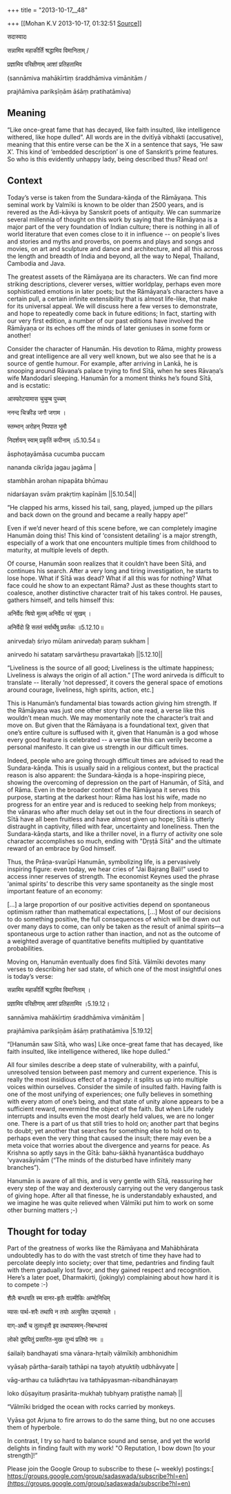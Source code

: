 +++
title = "2013-10-17__48"

+++
[[Mohan K.V	2013-10-17, 01:32:51 [Source](https://groups.google.com/g/sadaswada/c/RdpZehtiSL4)]]



सदास्वादः



सन्नामिव महाकीर्तिं श्रद्धामिव विमानिताम् /

प्रज्ञामिव परिक्षीणाम् आशां प्रतिहतामिव

  

(sannāmiva mahākīrtiṃ śraddhāmiva vimānitām /

prajñāmiva parikṣīṇām āśāṃ pratihatāmiva)

  

## Meaning

“Like once-great fame that has decayed, like faith insulted, like intelligence withered, like hope dulled”. All words are in the dvitīyā vibhakti (accusative), meaning that this entire verse can be the X in a sentence that says, ‘He saw X’. This kind of ‘embedded description’ is one of Sanskrit’s prime features. So who is this evidently unhappy lady, being described thus? Read on!

  

## Context

Today’s verse is taken from the Sundara-kāṇḍa of the Rāmāyaṇa. This seminal work by Valmīki is known to be older than 2500 years, and is revered as the Ādi-kāvya by Sanskrit poets of antiquity. We can summarize several millennia of thought on this work by saying that the Rāmāyaṇa is a major part of the very foundation of Indian culture; there is nothing in all of world literature that even comes close to it in influence -- on people's lives and stories and myths and proverbs, on poems and plays and songs and movies, on art and sculpture and dance and architecture, and all this across the length and breadth of India and beyond, all the way to Nepal, Thailand, Cambodia and Java.

  

The greatest assets of the Rāmāyaṇa are its characters. We can find more striking descriptions, cleverer verses, wittier worldplay, perhaps even more sophisticated emotions in later poets; but the Rāmāyaṇa’s characters have a certain pull, a certain infinite extensibility that is almost life-like, that make for its universal appeal. We will discuss here a few verses to demonstrate, and hope to repeatedly come back in future editions; In fact, starting with our very first edition, a number of our past editions have involved the Rāmāyaṇa or its echoes off the minds of later geniuses in some form or another!

  

Consider the character of Hanumān. His devotion to Rāma, mighty prowess and great intelligence are all very well known, but we also see that he is a source of gentle humour. For example, after arriving in Lankā, he is snooping around Rāvaṇa’s palace trying to find Sītā, when he sees Rāvaṇa’s wife Mandodarī sleeping. Hanumān for a moment thinks he’s found Sītā, and is ecstatic:

  

आस्फोटयामास चुचुम्ब पुच्चम्

ननन्द चिक्रीड जगौ जगाम ।

स्तम्भान् अरोहन् निपपात भूमौ

निदर्शयन् स्वाम् प्रकृतिं कपीनाम् ॥5.10.54॥

āsphoṭayāmāsa cucumba puccam

nananda cikrīḍa jagau jagāma \|

stambhān arohan nipapāta bhūmau

nidarśayan svām prakṛtiṃ kapīnām \|\|5.10.54\|\|

  

“He clapped his arms, kissed his tail, sang, played, jumped up the pillars and back down on the ground and became a really happy ape!”

  

Even if we’d never heard of this scene before, we can completely imagine Hanumān doing this! This kind of ‘consistent detailing’ is a major strength, especially of a work that one encounters multiple times from childhood to maturity, at multiple levels of depth.

  

Of course, Hanumān soon realizes that it couldn’t have been Sītā, and continues his search. After a very long and tiring investigation, he starts to lose hope. What if Sītā was dead? What if all this was for nothing? What face could he show to an expectant Rāma? Just as these thoughts start to coalesce, another distinctive character trait of his takes control. He pauses, gathers himself, and tells himself this:

  

अनिर्वेदः श्रियो मूलम् अनिर्वेदः परं सुखम् ।

अनिर्वेदो हि सततं सर्वार्थेषु प्रवर्तकः ॥5.12.10॥

anirvedaḥ śriyo mūlam anirvedaḥ paraṃ sukham \|

anirvedo hi satataṃ sarvārtheṣu pravartakaḥ \|\|5.12.10\|\|

  

“Liveliness is the source of all good; Liveliness is the ultimate happiness; Liveliness is always the origin of all action.” \[The word anirveda is difficult to translate -- literally ‘not depressed’, it covers the general space of emotions around courage, liveliness, high spirits, action, etc.\]

  

This is Hanumān’s fundamental bias towards action giving him strength. If the Rāmāyaṇa was just one other story that one read, a verse like this wouldn’t mean much. We may momentarily note the character’s trait and move on. But given that the Rāmāyaṇa is a foundational text, given that one’s entire culture is suffused with it, given that Hanumān is a god whose every good feature is celebrated -- a verse like this can verily become a personal manifesto. It can give us strength in our difficult times.

  

Indeed, people who are going through difficult times are advised to read the Sundara-kāṇḍa. This is usually said in a religious context, but the practical reason is also apparent: the Sundara-kāṇḍa is a hope-inspiring piece, showing the overcoming of depression on the part of Hanumān, of Sītā, and of Rāma. Even in the broader context of the Rāmāyaṇa it serves this purpose, starting at the darkest hour: Rāma has lost his wife, made no progress for an entire year and is reduced to seeking help from monkeys; the vānaras who after much delay set out in the four directions in search of Sītā have all been fruitless and have almost given up hope; Sītā is utterly distraught in captivity, filled with fear, uncertainty and loneliness. Then the Sundara-kāṇḍa starts, and like a thriller novel, in a flurry of activity one sole character accomplishes so much, ending with "Dṛṣṭā Sītā" and the ultimate reward of an embrace by God himself.

  

Thus, the Prāṇa-svarūpī Hanumān, symbolizing life, is a pervasively inspiring figure: even today, we hear cries of "Jai Bajrang Bali!" used to access inner reserves of strength. The economist Keynes used the phrase ‘animal spirits’ to describe this very same spontaneity as the single most important feature of an economy:

  

\[...\] a large proportion of our positive activities depend on spontaneous optimism rather than mathematical expectations, \[...\] Most of our decisions to do something positive, the full consequences of which will be drawn out over many days to come, can only be taken as the result of animal spirits—a spontaneous urge to action rather than inaction, and not as the outcome of a weighted average of quantitative benefits multiplied by quantitative probabilities.

  

Moving on, Hanumān eventually does find Sītā. Vālmīki devotes many verses to describing her sad state, of which one of the most insightful ones is today’s verse:

  

सन्नामिव महाकीर्तिं श्रद्धामिव विमानिताम् ।

प्रज्ञामिव परिक्षीणाम् आशां प्रतिहतामिव ।5.19.12।

sannāmiva mahākīrtiṃ śraddhāmiva vimānitām \|

prajñāmiva parikṣīṇām āśāṃ pratihatāmiva \|5.19.12\|

  

“\[Hanumān saw Sītā, who was\] Like once-great fame that has decayed, like faith insulted, like intelligence withered, like hope dulled.”

  

All four similes describe a deep state of vulnerability, with a painful, unresolved tension between past memory and current experience. This is really the most insidious effect of a tragedy: it splits us up into multiple voices within ourselves. Consider the simile of insulted faith. Having faith is one of the most unifying of experiences; one fully believes in something with every atom of one’s being, and that state of unity alone appears to be a sufficient reward, nevermind the object of the faith. But when Life rudely interrupts and insults even the most dearly held values, we are no longer one. There is a part of us that still tries to hold on; another part that begins to doubt; yet another that searches for something else to hold on to, perhaps even the very thing that caused the insult; there may even be a meta voice that worries about the divergence and yearns for peace. As Krishna so aptly says in the Gītā: bahu-śākhā hyanantāśca buddhayo ’vyavasāyinām (“The minds of the disturbed have infinitely many branches”).

  

Hanumān is aware of all this, and is very gentle with Sītā, reassuring her every step of the way and dexterously carrying out the very dangerous task of giving hope. After all that finesse, he is understandably exhausted, and we imagine he was quite relieved when Vālmīki put him to work on some other burning matters ;-)

## Thought for today

  

Part of the greatness of works like the Rāmāyaṇa and Mahābhārata undoubtedly has to do with the vast stretch of time they have had to percolate deeply into society; over that time, pedantries and finding fault with them gradually lost favor, and they gained respect and recognition. Here’s a later poet, Dharmakirti, (jokingly) complaining about how hard it is to compete :-)

  

शैलैः बन्धयति स्म वानर-हृतैः वाल्मीकिः अम्भोनिधिम्

व्यासः पार्थ-शरैः तथापि न तयोः अत्युक्तिः उद्भाव्यते ।

वाग्-अर्थौ च तुलाधृतौ इव तथाप्यस्मन्-निबन्धानयं

लोको दूषयितुं प्रसारित-मुखः तुभ्यं प्रतिष्ठे नमः ॥

śailaiḥ bandhayati sma vānara-hṛtaiḥ vālmīkiḥ ambhonidhim

vyāsaḥ pārtha-śaraiḥ tathāpi na tayoḥ atyuktiḥ udbhāvyate \|

vāg-arthau ca tulādhṛtau iva tathāpyasman-nibandhānayaṃ

loko dūṣayituṃ prasārita-mukhaḥ tubhyaṃ pratiṣṭhe namaḥ \|\|

  

“Vālmīki bridged the ocean with rocks carried by monkeys.

Vyāsa got Arjuna to fire arrows to do the same thing, but no one accuses them of hyperbole.

In contrast, I try so hard to balance sound and sense, and yet the world delights in finding fault with my work! "O Reputation, I bow down \[to your strength\]!”

Please join the Google Group to subscribe to these (\~ weekly) postings:[ https://groups.google.com/group/sadaswada/subscribe?hl=en](https://groups.google.com/group/sadaswada/subscribe?hl=en)  

